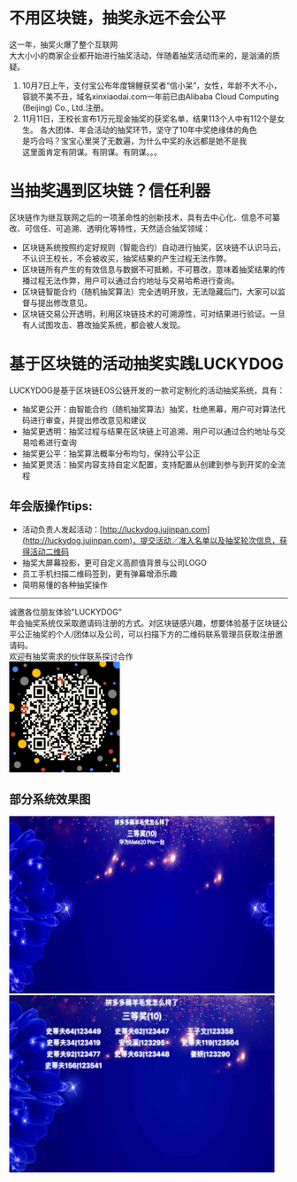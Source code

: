 # 不用区块链，抽奖永远不会公平

这一年，抽奖火爆了整个互联网<br>
大大小小的商家企业都开始进行抽奖活动，伴随着抽奖活动而来的，是汹涌的质疑。
1. 10月7日上午，支付宝公布年度锦鲤获奖者“信小呆”，女性，年龄不大不小，容貌不美不丑，域名xinxiaodai.com一年前已由Alibaba Cloud Computing (Beijing) Co., Ltd.注册。
2. 11月11日，王校长宣布1万元现金抽奖的获奖名单，结果113个人中有112个是女生。
各大团体、年会活动的抽奖环节，坚守了10年中奖绝缘体的角色<br>
是巧合吗？宝宝心里哭了无数遍，为什么中奖的永远都是她不是我<br>
这里面肯定有阴谋。有阴谋。有阴谋。。。

# 当抽奖遇到区块链？信任利器
区块链作为继互联网之后的一项革命性的创新技术，具有去中心化、信息不可纂改、可信任、可追溯、透明化等特性，天然适合抽奖领域：
- 区块链系统按照约定好规则（智能合约）自动进行抽奖，区块链不认识马云，不认识王校长，不会被收买，抽奖结果的产生过程无法作弊。
- 区块链所有产生的有效信息与数据不可抵赖，不可篡改，意味着抽奖结果的传播过程无法作弊，用户可以通过合约地址与交易哈希进行查询。
- 区块链智能合约（随机抽奖算法）完全透明开放，无法隐藏后门，大家可以监督与提出修改意见。
- 区块链交易公开透明，利用区块链技术的可溯源性，可对结果进行验证。一旦有人试图攻击、篡改抽奖系统，都会被人发现。

# 基于区块链的活动抽奖实践LUCKYDOG
LUCKYDOG是基于区块链EOS公链开发的一款可定制化的活动抽奖系统，具有：
- 抽奖更公开：由智能合约（随机抽奖算法）抽奖，杜绝黑幕，用户可对算法代码进行审查，并提出修改意见和建议
- 抽奖更透明：抽奖过程与结果在区块链上可追溯，用户可以通过合约地址与交易哈希进行查询
- 抽奖更公平：抽奖算法概率分布均匀，保持公平公正
- 抽奖更灵活：抽奖内容支持自定义配置，支持配置从创建到参与到开奖的全流程

## 年会版操作tips:
- 活动负责人发起活动：[http://luckydog.jujinpan.com](http://luckydog.jujinpan.com)，提交活动／准入名单以及抽奖轮次信息，获得活动二维码
- 抽奖大屏幕投影，更可自定义高颜值背景与公司LOGO
- 员工手机扫描二维码签到，更有弹幕增添乐趣
- 简明易懂的各种抽奖操作

---

诚邀各位朋友体验"LUCKYDOG"<br>
年会抽奖系统仅采取邀请码注册的方式。对区块链感兴趣，想要体验基于区块链公平公正抽奖的个人/团体以及公司，可以扫描下方的二维码联系管理员获取注册邀请码。<br>
欢迎有抽奖需求的伙伴联系探讨合作<br>
<img src="./docs/contact.png" width="200" height="200" />

## 部分系统效果图
<img src="./docs/app/1.jpg" width="480" height="320" />

<img src="./docs/app/2.jpg" width="480" height="320" />
